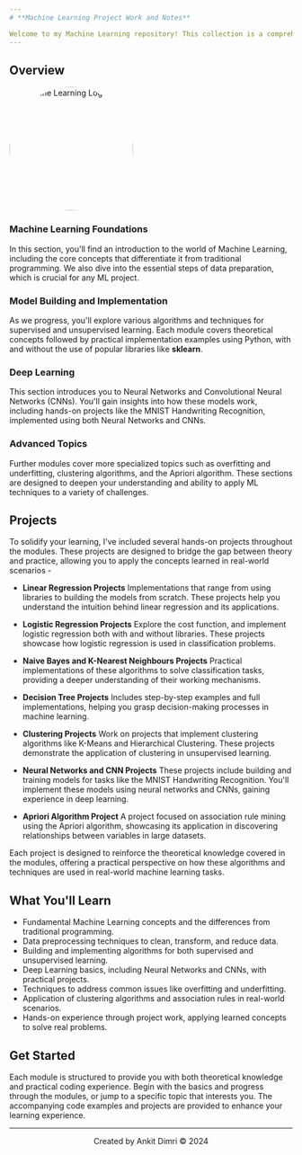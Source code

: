 ```yaml
---
# **Machine Learning Project Work and Notes**

Welcome to my Machine Learning repository! This collection is a comprehensive guide to key Machine Learning concepts, techniques, and practical implementations. I've organized the content into modules, each focusing on different aspects of Machine Learning, from foundational principles to advanced algorithms and projects.
---
```

## **Overview**

<img src="https://assets.leetcode.com/users/images/1bfd564c-9e49-4777-a0fb-c932d18aceb6_1724546184.0451422.png" alt="Machine Learning Logo" width="220" style="border-radius: 50%;"/>

### **Machine Learning Foundations**
In this section, you'll find an introduction to the world of Machine Learning, including the core concepts that differentiate it from traditional programming. We also dive into the essential steps of data preparation, which is crucial for any ML project.

### **Model Building and Implementation**
As we progress, you'll explore various algorithms and techniques for supervised and unsupervised learning. Each module covers theoretical concepts followed by practical implementation examples using Python, with and without the use of popular libraries like **sklearn**.

### **Deep Learning**
This section introduces you to Neural Networks and Convolutional Neural Networks (CNNs). You'll gain insights into how these models work, including hands-on projects like the MNIST Handwriting Recognition, implemented using both Neural Networks and CNNs.

### **Advanced Topics**
Further modules cover more specialized topics such as overfitting and underfitting, clustering algorithms, and the Apriori algorithm. These sections are designed to deepen your understanding and ability to apply ML techniques to a variety of challenges.

## **Projects**
To solidify your learning, I've included several hands-on projects throughout the modules. These projects are designed to bridge the gap between theory and practice, allowing you to apply the concepts learned in real-world scenarios -

- **Linear Regression Projects** Implementations that range from using libraries to building the models from scratch. These projects help you understand the intuition behind linear regression and its applications.
  
- **Logistic Regression Projects** Explore the cost function, and implement logistic regression both with and without libraries. These projects showcase how logistic regression is used in classification problems.
  
- **Naive Bayes and K-Nearest Neighbours Projects** Practical implementations of these algorithms to solve classification tasks, providing a deeper understanding of their working mechanisms.
  
- **Decision Tree Projects** Includes step-by-step examples and full implementations, helping you grasp decision-making processes in machine learning.
  
- **Clustering Projects** Work on projects that implement clustering algorithms like K-Means and Hierarchical Clustering. These projects demonstrate the application of clustering in unsupervised learning.

- **Neural Networks and CNN Projects** These projects include building and training models for tasks like the MNIST Handwriting Recognition. You'll implement these models using neural networks and CNNs, gaining experience in deep learning.

- **Apriori Algorithm Project** A project focused on association rule mining using the Apriori algorithm, showcasing its application in discovering relationships between variables in large datasets.

Each project is designed to reinforce the theoretical knowledge covered in the modules, offering a practical perspective on how these algorithms and techniques are used in real-world machine learning tasks.

## **What You'll Learn**
- Fundamental Machine Learning concepts and the differences from traditional programming.
- Data preprocessing techniques to clean, transform, and reduce data.
- Building and implementing algorithms for both supervised and unsupervised learning.
- Deep Learning basics, including Neural Networks and CNNs, with practical projects.
- Techniques to address common issues like overfitting and underfitting.
- Application of clustering algorithms and association rules in real-world scenarios.
- Hands-on experience through project work, applying learned concepts to solve real problems.

## **Get Started**
Each module is structured to provide you with both theoretical knowledge and practical coding experience. Begin with the basics and progress through the modules, or jump to a specific topic that interests you. The accompanying code examples and projects are provided to enhance your learning experience.

---

<div align="center">
    Created by Ankit Dimri  
    © 2024
</div>
